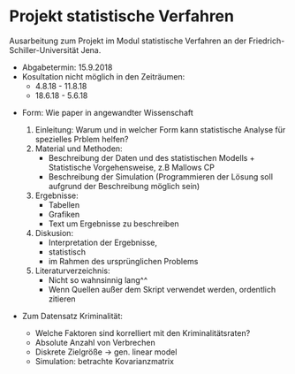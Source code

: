 # Projekt statistische Verfahren
Ausarbeitung zum Projekt im Modul statistische Verfahren an der Friedrich-Schiller-Universität Jena.

* Abgabetermin: 15.9.2018
* Kosultation nicht möglich in den Zeiträumen:
    - 4.8.18 - 11.8.18
    - 18.6.18 - 5.6.18

- Form: Wie paper in angewandter Wissenschaft
    1. Einleitung:
                Warum und in welcher Form kann statistische Analyse für spezielles Prblem helfen?
    2. Material und Methoden:
        - Beschreibung der Daten und des statistischen Modells + Statistische Vorgehensweise, z.B  Mallows CP
        - Beschreibung der Simulation (Programmieren der Lösung soll aufgrund der Beschreibung möglich sein)
    3. Ergebnisse:
        - Tabellen
        - Grafiken
        - Text um Ergebnisse zu beschreiben
    4. Diskusion:
        - Interpretation der Ergebnisse,
        - statistisch
        - im Rahmen des ursprünglichen Problems
    5. Literaturverzeichnis:
        - Nicht so wahnsinnig lang^^
        - Wenn Quellen außer dem Skript verwendet werden, ordentlich zitieren

- Zum Datensatz Kriminalität:
    - Welche Faktoren sind korrelliert mit den Kriminalitätsraten?
    - Absolute Anzahl von Verbrechen
    - Diskrete Zielgröße -> gen. linear model
    - Simulation: betrachte Kovarianzmatrix

